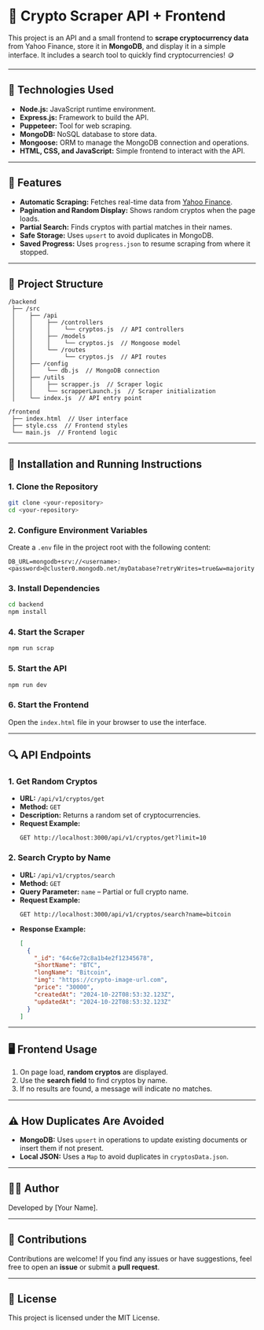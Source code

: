 # 🚀 Crypto Scraper API + Frontend

This project is an API and a small frontend to **scrape cryptocurrency data** from Yahoo Finance, store it in **MongoDB**, and display it in a simple interface. It includes a search tool to quickly find cryptocurrencies! 🪙

---

## 🧰 **Technologies Used**

- **Node.js:** JavaScript runtime environment.
- **Express.js:** Framework to build the API.
- **Puppeteer:** Tool for web scraping.
- **MongoDB:** NoSQL database to store data.
- **Mongoose:** ORM to manage the MongoDB connection and operations.
- **HTML, CSS, and JavaScript:** Simple frontend to interact with the API.

---

## 🌟 **Features**

- **Automatic Scraping:** Fetches real-time data from [Yahoo Finance](https://finance.yahoo.com/markets/crypto/all/).
- **Pagination and Random Display:** Shows random cryptos when the page loads.
- **Partial Search:** Finds cryptos with partial matches in their names.
- **Safe Storage:** Uses `upsert` to avoid duplicates in MongoDB.
- **Saved Progress:** Uses `progress.json` to resume scraping from where it stopped.

---

## 📁 **Project Structure**

```
/backend
 ├── /src
 │    ├── /api
 │    │    ├── /controllers
 │    │    │    └── cryptos.js  // API controllers
 │    │    ├── /models
 │    │    │    └── cryptos.js  // Mongoose model
 │    │    └── /routes
 │    │         └── cryptos.js  // API routes
 │    ├── /config
 │    │    └── db.js  // MongoDB connection
 │    ├── /utils
 │    │    ├── scrapper.js  // Scraper logic
 │    │    └── scrapperLaunch.js  // Scraper initialization
 │    └── index.js  // API entry point

/frontend
 ├── index.html  // User interface
 ├── style.css  // Frontend styles
 └── main.js  // Frontend logic
```

---

## 🔧 **Installation and Running Instructions**

### **1. Clone the Repository**

```bash
git clone <your-repository>
cd <your-repository>
```

### **2. Configure Environment Variables**

Create a `.env` file in the project root with the following content:

```
DB_URL=mongodb+srv://<username>:<password>@cluster0.mongodb.net/myDatabase?retryWrites=true&w=majority
```

### **3. Install Dependencies**

```bash
cd backend
npm install
```

### **4. Start the Scraper**

```bash
npm run scrap
```

### **5. Start the API**

```bash
npm run dev
```

### **6. Start the Frontend**

Open the `index.html` file in your browser to use the interface.

---

## 🔍 **API Endpoints**

### **1. Get Random Cryptos**
- **URL:** `/api/v1/cryptos/get`
- **Method:** `GET`
- **Description:** Returns a random set of cryptocurrencies.
- **Request Example:**
  ```http
  GET http://localhost:3000/api/v1/cryptos/get?limit=10
  ```

### **2. Search Crypto by Name**
- **URL:** `/api/v1/cryptos/search`
- **Method:** `GET`
- **Query Parameter:** `name` – Partial or full crypto name.
- **Request Example:**
  ```http
  GET http://localhost:3000/api/v1/cryptos/search?name=bitcoin
  ```
- **Response Example:**
  ```json
  [
    {
      "_id": "64c6e72c8a1b4e2f12345678",
      "shortName": "BTC",
      "longName": "Bitcoin",
      "img": "https://crypto-image-url.com",
      "price": "30000",
      "createdAt": "2024-10-22T08:53:32.123Z",
      "updatedAt": "2024-10-22T08:53:32.123Z"
    }
  ]
  ```

---

## 🖥️ **Frontend Usage**

1. On page load, **random cryptos** are displayed.
2. Use the **search field** to find cryptos by name.
3. If no results are found, a message will indicate no matches.

---

## ⚠️ **How Duplicates Are Avoided**

- **MongoDB:** Uses `upsert` in operations to update existing documents or insert them if not present.
- **Local JSON:** Uses a `Map` to avoid duplicates in `cryptosData.json`.

---

## 👨‍💻 **Author**

Developed by [Your Name].

---

## 🎉 **Contributions**

Contributions are welcome! If you find any issues or have suggestions, feel free to open an **issue** or submit a **pull request**.

---

## 📄 **License**

This project is licensed under the MIT License.
